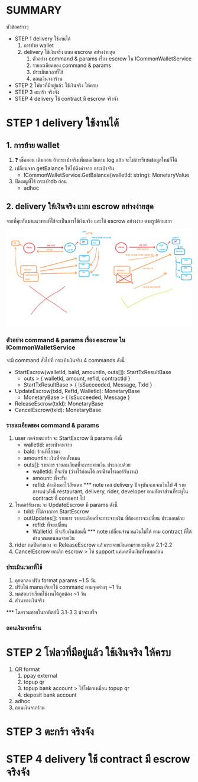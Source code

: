 # SUMMARY

หัวข้อคร่าวๆ

- STEP 1 delivery ใช้งานได้
    1. การย้าย wallet
    2. delivery ใช้เงินจริง แบบ escrow อย่างง่ายสุด
        1. ตัวอย่าง command & params เรื่อง escrow ใน ICommonWalletService
        2. รายละเอียดของ command & params
        3. ประเมินเวลาที่ใช้
        4. ถอนเงินจากร้าน
- STEP 2 โฟลวที่มีอยู่แล้ว ใช้เงินจริง ให้ครบ
- STEP 3 ตะกร้า จริงจัง
- STEP 4 delivery ใช้ contract มี escrow จริงจัง

# STEP 1 delivery ใช้งานได้

## 1. การย้าย wallet
1. ❓ เช็คตอน เติมถอน ถ้ากระเป๋าจริงเพิ่มลดเงินตาม log แล้ว จะไม่การรีเซตข้อมูลใหม่ก็ได้
2. เปลี่ยนจาก getBalance ให้ไปดึงค่าจาก กระเป๋าจริง
    - ICommonWalletService.GetBalance(walletId: string): MonetaryValue
3. ปิดเมนูที่ใช้ กระเป๋าdb ก่อน
    - adhoc

## 2. delivery ใช้เงินจริง แบบ escrow อย่างง่ายสุด

จากที่คุยกันมาแนวทางที่ใช้จะเป็นการใช้เงินจริง และใช้ escrow อย่างง่าย ตามรูปด้านขวา

![](image_2022-07-05_08-27-30.png)

### ตัวอย่าง command & params เรื่อง escrow ใน ICommonWalletService

จะมี command สั่งไปที่ กระเป๋าเงินจริง 4 commands ดังนี้

- StartEscrow(walletId, baId, amountIn, outs[]): StartTxResultBase
    - outs > { walletId, amount, refId, contractId }
    - StartTxResultBase > { IsSucceeded, Message, TxId }
- UpdateEscrow(txId, RefId, WalletId): MonetaryBase
    - MonetaryBase > { IsSucceeded, Message }
- ReleaseEscrow(txId): MonetaryBase
- CancelEscrow(txId): MonetaryBase

### รายละเอียดของ command & params

1. user กดจ่ายตะกร้า จะ StartEscrow มี params ดังนี้
    - walletId: กระเป๋าคนจ่าย
    - baId: ร้านที่ซื้อของ
    - amountIn: เงินที่จ่ายทั้งหมด
    - outs[]: รายการ รายละเอียดที่จะกระจายเงิน ประกอบด้วย
        - walletId: ที่จะรับ (ว่างไว้ก่อนได้ กรณีรอไรเดอร์รับงาน)
        - amount: ที่จะรับ
        - refId: อ้างอิงเอาไว้อัพเดท
        *** note เคส delivery ปัจจุบันจะแจกเงินไป 4 รายการแน่ๆดังนี้ restaurant, delivery, rider, developer ตามอัตราส่วนที่ระบุใน contract ที่ consent ไป
2. ไรเดอร์รับงาน จะ UpdateEscrow มี params ดังนี้
    - txId: ที่ได้จากการ StartEscrow
    - outUpdates[]: รายการ รายละเอียดที่จะกระจายเงิน ที่ต้องการจะเปลี่ยน ประกอบด้วย
        - refId: ที่จะเปลี่ยน
        - WalletId: ที่จะรับเงินก้อนนี้
        *** note เปลี่ยนจำนวนเงินไม่ได้ ตาม contract ที่ได้คำนวณตอนกดจ่ายเงิน
3. rider กดปิดส่งของ จะ ReleaseEscrow แล้วกระจายเงินตามรายละเอียด 2.1-2.2
4. CancelEscrow ยกเลิก escrow > ให้ support แค่เคสคืนเงินทั้งหมดก่อน
### ประเมินเวลาที่ใช้
1. คุยตกลง ปรับ format params ~1.5 วัน
2. ปรับให้ mana เรียกใช้ command ตามจุดต่างๆ ~1 วัน
3. ทดสอบว่าเรียกใช้งานได้ถูกต้อง ~1 วัน
4. ส่วนของเงินจริง

*** โดยรวมภายในอาทิตย์นี้ 3.1-3.3 น่าจะเสร็จ

### ถอนเงินจากร้าน


# STEP 2 โฟลวที่มีอยู่แล้ว ใช้เงินจริง ให้ครบ
1. QR format
    1. ppay external
    2. topup qr
    3. topup bank account > ใช้โฟลวเหมือน topup qr
    4. deposit bank account
2. adhoc
3. ถอนเงินจากร้าน

# STEP 3 ตะกร้า จริงจัง
# STEP 4 delivery ใช้ contract มี escrow จริงจัง
